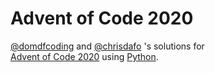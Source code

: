 # Advent of Code 2020

[@domdfcoding](https://github.com/domdfcoding/) 
and [@chrisdafo](https://github.com/chrisdafo/) 's solutions for  
[Advent of Code 2020](https://adventofcode.com/2020) 
using [Python](https://www.python.org/).